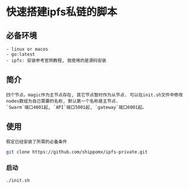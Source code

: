 
# 快速搭建ipfs私链的脚本

## 必备环境
    - linux or macos
    - go:latest
    - ipfs: 安装参考官网教程, 我使用的是源码安装

## 简介
    四个节点，magic作为主节点存在, 其它节点暂时作为从节点. 可以在init.sh文件中修改nodes数组为自己需要的名称, 默认第一个名称是主节点.
    `Swarm`端口4001起, `API`端口5001起, `gateway`端口6001起。

## 使用
    假定已经安装了所需的必备条件

```bash
git clone https://github.com/shippomx/ipfs-private.git
```

### 启动
```bash
./init.sh
```
